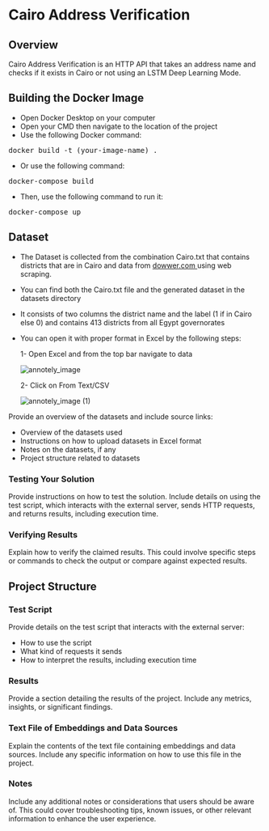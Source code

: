 # Cairo Address Verification

## Overview

Cairo Address Verification is an HTTP API that takes an address name and checks if it exists in Cairo or not using an LSTM Deep Learning Mode.

## Building the Docker Image

- Open Docker Desktop on your computer
- Open your CMD then navigate to the location of the project
- Use the following Docker command:

<pre>
docker build -t (your-image-name) .
</pre>

- Or use the following command:
  
<pre>
docker-compose build
</pre>

- Then, use the following command to run it:
  
<pre>
docker-compose up
</pre>

## Dataset

- The Dataset is collected from the combination Cairo.txt that contains districts that are in Cairo and data from <a href="https://eg.dowwr.com/regions/">dowwer.com </a> using web scraping.
- You can find both the Cairo.txt file and the generated dataset in the datasets directory
- It consists of two columns the district name and the label (1 if in Cairo else 0) and contains 413 districts from all Egypt governorates
- You can open it with proper format in Excel by the following steps: 

   1- Open Excel and from the top bar navigate to data

  ![annotely_image](https://github.com/omarkhaled646/Cairo-Address-Verfication/assets/63152184/0eb11040-7119-4442-bf34-8529879c02d1)

  2- Click on From Text/CSV

  ![annotely_image (1)](https://github.com/omarkhaled646/Cairo-Address-Verfication/assets/63152184/c69bd28d-4fc5-41f9-adc4-e279fe6af40d)


Provide an overview of the datasets and include source links:

- Overview of the datasets used
- Instructions on how to upload datasets in Excel format
- Notes on the datasets, if any
- Project structure related to datasets

### Testing Your Solution

Provide instructions on how to test the solution. Include details on using the test script, which interacts with the external server, sends HTTP requests, and returns results, including execution time.

### Verifying Results

Explain how to verify the claimed results. This could involve specific steps or commands to check the output or compare against expected results.

## Project Structure

### Test Script

Provide details on the test script that interacts with the external server:

- How to use the script
- What kind of requests it sends
- How to interpret the results, including execution time

### Results

Provide a section detailing the results of the project. Include any metrics, insights, or significant findings.

### Text File of Embeddings and Data Sources

Explain the contents of the text file containing embeddings and data sources. Include any specific information on how to use this file in the project.

### Notes

Include any additional notes or considerations that users should be aware of. This could cover troubleshooting tips, known issues, or other relevant information to enhance the user experience.
